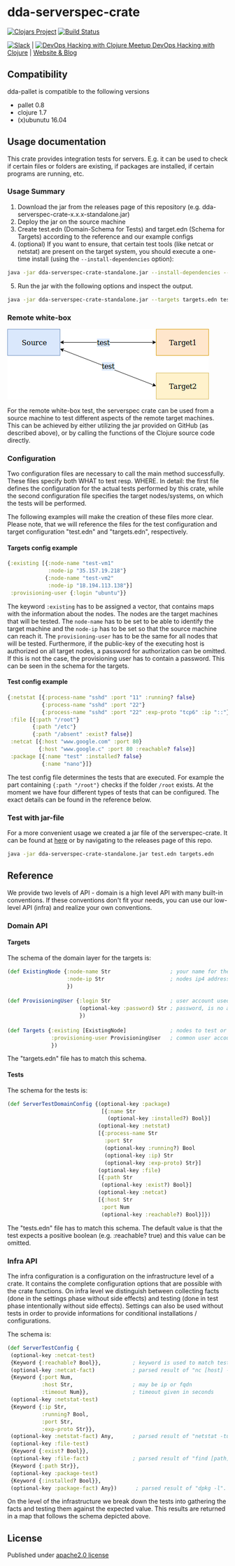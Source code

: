 # dda-serverspec-crate

[![Clojars Project](https://img.shields.io/clojars/v/dda/dda-serverspec-crate.svg)](https://clojars.org/dda/dda-serverspec-crate)
[![Build Status](https://travis-ci.org/DomainDrivenArchitecture/dda-serverspec-crate.svg?branch=master)](https://travis-ci.org/DomainDrivenArchitecture/dda-serverspec-crate)

[![Slack](https://img.shields.io/badge/chat-clojurians-green.svg?style=flat)](https://clojurians.slack.com/messages/#dda-pallet/) | [<img src="https://domaindrivenarchitecture.org/img/meetup.svg" width=50 alt="DevOps Hacking with Clojure Meetup"> DevOps Hacking with Clojure](https://www.meetup.com/de-DE/preview/dda-pallet-DevOps-Hacking-with-Clojure) | [Website & Blog](https://domaindrivenarchitecture.org)

## Compatibility
dda-pallet is compatible to the following versions
 * pallet 0.8
 * clojure 1.7
 * (x)ubunutu 16.04

## Usage documentation
This crate provides integration tests for servers. E.g. it can be used to check if certain files or folders are existing, if packages are installed, if certain programs are running, etc.

### Usage Summary
1. Download the jar from the releases page of this repository (e.g. dda-serverspec-crate-x.x.x-standalone.jar)
2. Deploy the jar on the source machine
3. Create test.edn (Domain-Schema for Tests) and target.edn (Schema for Targets) according to the reference and our example configs
4. (optional) If you want to ensure, that certain test tools (like netcat or netstat) are present on the target system, you should execute a one-time install (using the ```--install-dependencies``` option):
```bash
java -jar dda-serverspec-crate-standalone.jar --install-dependencies --targets targets.edn test.edn
```
5. Run the jar with the following options and inspect the output.
```bash
java -jar dda-serverspec-crate-standalone.jar --targets targets.edn test.edn
```

### Remote white-box
![alt text](./ServerSpecRemoteWhitebox.png "ServerSpecRemoteWhitebox")

For the remote white-box test, the serverspec crate can be used from a source machine to test different aspects of the remote target machines.
This can be achieved by either utilizing the jar provided on GitHub (as described above), or by calling the functions of the Clojure source code directly.

### Configuration
Two configuration files are necessary to call the main method successfully. These files specify both WHAT to test resp. WHERE. In detail: the first file defines the configuration for the actual tests performed by this crate, while the second configuration file specifies the target nodes/systems, on which the tests will be performed.

The following examples will make the creation of these files more clear. Please note, that we will reference the files for the test configuration and target configuration "test.edn" and "targets.edn", respectively.

#### Targets config example
```clojure
{:existing [{:node-name "test-vm1"
             :node-ip "35.157.19.218"}
            {:node-name "test-vm2"
             :node-ip "18.194.113.138"}]
 :provisioning-user {:login "ubuntu"}}
```
The keyword ```:existing``` has to be assigned a vector, that contains maps with the information about the nodes.
The nodes are the target machines that will be tested. The ```node-name``` has to be set to be able to identify the target machine and the ```node-ip``` has to be set so that the source machine can reach it.
The ```provisioning-user``` has to be the same for all nodes that will be tested. Furthermore, if the public-key of the executing host is authorized on all target nodes, a password for authorization can be omitted. If this is not the case, the provisioning user has to contain a password. This can be seen in the schema for the targets.

#### Test config example
```clojure
{:netstat [{:process-name "sshd" :port "11" :running? false}
           {:process-name "sshd" :port "22"}
           {:process-name "sshd" :port "22" :exp-proto "tcp6" :ip "::"}]
 :file [{:path "/root"}
        {:path "/etc"}
        {:path "/absent" :exist? false}]
 :netcat [{:host "www.google.com" :port 80}
          {:host "www.google.c" :port 80 :reachable? false}]
 :package [{:name "test" :installed? false}
           {:name "nano"}]}
```         
The test config file determines the tests that are executed. For example the part containing ```{:path "/root"}``` checks if the folder ```/root``` exists.
At the moment we have four different types of tests that can be configured. The exact details can be found in the reference below.

### Test with jar-file
For a more convenient usage we created a jar file of the serverspec-crate. It can be found at [here](https://github.com/DomainDrivenArchitecture/dda-serverspec-crate/releases) or by navigating to the releases page of this repo.

```bash
java -jar dda-serverspec-crate-standalone.jar test.edn targets.edn
```

## Reference
We provide two levels of API - domain is a high level API with many built-in conventions. If these conventions don't fit your needs, you can use our low-level API (infra) and realize your own conventions.

### Domain API

#### Targets
The schema of the domain layer for the targets is:
```clojure
(def ExistingNode {:node-name Str                   ; your name for the node
                   :node-ip Str                     ; nodes ip4 address       
                   })

(def ProvisioningUser {:login Str                   ; user account used for provisioning / executing tests
                       (optional-key :password) Str ; password, is no authorized ssh key is avail.
                       })

(def Targets {:existing [ExistingNode]              ; nodes to test or install
              :provisioning-user ProvisioningUser   ; common user account on all nodes given above
              })
```
The "targets.edn" file has to match this schema.

#### Tests
The schema for the tests is:
```clojure
(def ServerTestDomainConfig {(optional-key :package)
                              [{:name Str            
                                (optional-key :installed?) Bool}]
                             (optional-key :netstat)
                             [{:process-name Str
                               :port Str
                               (optional-key :running?) Bool
                               (optional-key :ip) Str
                               (optional-key :exp-proto) Str}]
                             (optional-key :file)
                             [{:path Str
                              (optional-key :exist?) Bool}]
                             (optional-key :netcat)
                             [{:host Str
                              :port Num
                              (optional-key :reachable?) Bool}]})
```
The "tests.edn" file has to match this schema.
The default value is that the test expects a positive boolean (e.g. :reachable? true) and this value can be omitted.

### Infra API
The infra configuration is a configuration on the infrastructure level of a crate. It contains the complete configuration options that are possible with the crate functions.
On infra level we distinguish between collecting facts (done in the settings phase without side effects) and testing (done in test phase intentionally without side effects).
Settings can also be used without tests in order to provide informations for conditional installations / configurations.

The schema is:
```clojure
(def ServerTestConfig {
 (optional-key :netcat-test)
 {Keyword {:reachable? Bool}},          ; keyword is used to match test against fact
 (optional-key :netcat-fact)            ; parsed result of "nc [host] -w [timeout] && echo $?"
 {Keyword {:port Num,
           :host Str,                   ; may be ip or fqdn
           :timeout Num}},              ; timeout given in seconds
 (optional-key :netstat-test)
 {Keyword {:ip Str,
           :running? Bool,
           :port Str,
           :exp-proto Str}},
 (optional-key :netstat-fact) Any,      ; parsed result of "netstat -tulpen". Any is ignored.
 (optional-key :file-test)
 {Keyword {:exist? Bool}},
 (optional-key :file-fact)              ; parsed result of "find [path] -prune -printf \"%p'%s'%u'%g'%m'%y'%c'%t'%a\\n\"
 {Keyword {:path Str}},
 (optional-key :package-test)
 {Keyword {:installed? Bool}},
 (optional-key :package-fact) Any})      ; parsed result of "dpkg -l". Any is ignored.
```
On the level of the infrastructure we break down the tests into gathering the facts and testing them against the expected value.
This results are returned in a map that follows the schema depicted above.

## License
Published under [apache2.0 license](LICENSE.md)
